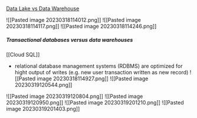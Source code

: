 [Data Lake vs Data Warehouse](https://medium.com/codex/data-lake-vs-data-warehouse-4584b5fd83d0#:~:text=A%20Data%20Lake%20is%20a,a%20specific%20purpose%20%5B1%5D)

![[Pasted image 20230318114012.png]]
![[Pasted image 20230318114117.png]]
![[Pasted image 20230318114246.png]]

##### Transactional databases versus data warehouses

[[Cloud SQL]]
- relational database management systems (RDBMS) are optimized for hight output of writes (e.g. new user transaction written as new record)
![[Pasted image 20230318114927.png]]
![[Pasted image 20230319120544.png]]

![[Pasted image 20230319120804.png]]
![[Pasted image 20230319120950.png]]
![[Pasted image 20230319201210.png]]
![[Pasted image 20230319201403.png]]